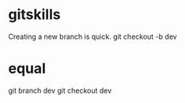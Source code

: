 # gitskills
Creating a new branch is quick.
git checkout -b dev
# equal
git branch dev
git checkout dev

